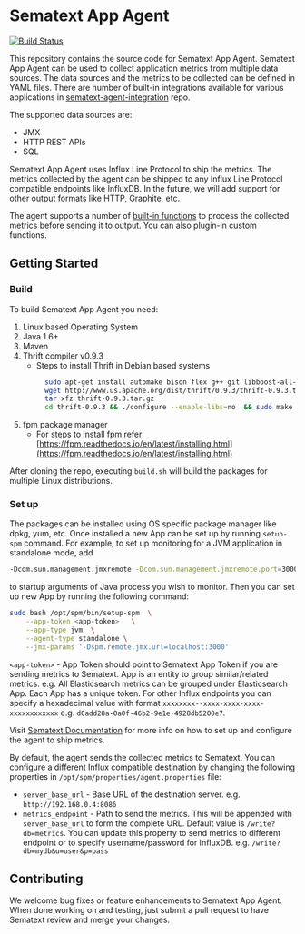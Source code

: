 # Sematext App Agent

[![Build Status](https://travis-ci.org/sematext/sematext-agent-java.svg?branch=master)](https://travis-ci.org/sematext/sematext-agent-java)

This repository contains the source code for Sematext App Agent. Sematext App Agent can be used to collect application 
metrics from multiple data sources. The data sources and the metrics to be collected can be defined in YAML files.
There are number of built-in integrations available for various applications in 
[sematext-agent-integration](https://github.com/sematext/sematext-agent-integrations) repo.

The supported data sources are:
* JMX
* HTTP REST APIs
* SQL

Sematext App Agent uses Influx Line Protocol to ship the metrics. The metrics collected by the agent can be shipped to
any Influx Line Protocol compatible endpoints like InfluxDB. In the future, we will add support for other output formats
like HTTP, Graphite, etc.

The agent supports a number of [built-in functions](/docs/built-in-functions.md) to process the collected metrics before 
sending it to output. You can also plugin-in custom functions. 

## Getting Started

### Build
To build Sematext App Agent you need: 

1) Linux based Operating System 
2) Java 1.6+
3) Maven 
4) Thrift compiler v0.9.3
    * Steps to install Thrift in Debian based systems
        ```bash
          sudo apt-get install automake bison flex g++ git libboost-all-dev libevent-dev libssl-dev libtool make pkg-config
          wget http://www.us.apache.org/dist/thrift/0.9.3/thrift-0.9.3.tar.gz
          tar xfz thrift-0.9.3.tar.gz
          cd thrift-0.9.3 && ./configure --enable-libs=no  && sudo make install
        ```
5) fpm package manager 
    * For steps to install fpm refer [https://fpm.readthedocs.io/en/latest/installing.html](https://fpm.readthedocs.io/en/latest/installing.html)

After cloning the repo, executing `build.sh` will build the packages for multiple Linux distributions.

### Set up
The packages can be installed using OS specific package manager like dpkg, yum, etc. Once installed a new App can be 
set up by running `setup-spm` command. For example, to set up monitoring for a JVM application in standalone mode, add

```bash
-Dcom.sun.management.jmxremote -Dcom.sun.management.jmxremote.port=3000 -Dcom.sun.management.jmxremote.ssl=false -Dcom.sun.management.jmxremote.authenticate=false
```
to startup arguments of Java process you wish to monitor. Then you can set up new App by running the following command:

```bash
sudo bash /opt/spm/bin/setup-spm  \
    --app-token <app-token>   \
    --app-type jvm  \
    --agent-type standalone \
    --jmx-params '-Dspm.remote.jmx.url=localhost:3000'
```

`<app-token>` - App Token should point to Sematext App Token if you are sending metrics to Sematext. App is an entity to 
group similar/related metrics. e.g. All Elasticsearch metrics can be grouped under Elasticsearch App. Each App has a unique token.
For other Influx endpoints you can specify a hexadecimal value with format `xxxxxxxx--xxxx-xxxx-xxxx-xxxxxxxxxxxx` 
e.g. `d0add28a-0a0f-46b2-9e1e-4928db5200e7`.

Visit [Sematext Documentation](https://sematext.com/docs/monitoring/spm-client/) for more info on how to set up and 
configure the agent to ship metrics.

By default, the agent sends the collected metrics to Sematext. You can configure a different Influx compatible destination
by changing the following properties in `/opt/spm/properties/agent.properties` file:

* `server_base_url` - Base URL of the destination server. e.g. `http://192.168.0.4:8086`
* `metrics_endpoint` - Path to send the metrics. This will be appended with `server_base_url` to form the complete URL.
    Default value is `/write?db=metrics`. You can update this property to send metrics to different endpoint 
    or to specify username/password for InfluxDB. e.g. `/write?db=mydb&u=user&p=pass`
    
## Contributing
We welcome bug fixes or feature enhancements to Sematext App Agent. When done working on and testing,
just submit a pull request to have Sematext review and merge your changes.



